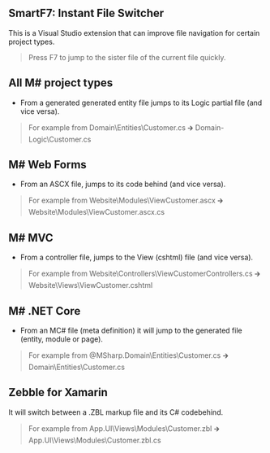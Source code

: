 ## SmartF7: Instant File Switcher

This is a Visual Studio extension that can improve file navigation for certain project types.

> Press F7 to jump to the sister file of the current file quickly.

## All M# project types
- From a generated generated entity file jumps to its Logic partial file (and vice versa).
> For example from Domain\Entities\Customer.cs   🡲  Domain\-Logic\Customer.cs

## M# Web Forms
- From an ASCX file, jumps to its code behind (and vice versa).
> For example from Website\Modules\ViewCustomer.ascx   🡲   Website\Modules\ViewCustomer.ascx.cs

## M# MVC
- From a controller file, jumps to the View (cshtml) file (and vice versa).
> For example from Website\Controllers\ViewCustomerControllers.cs   🡲   Website\Views\ViewCustomer.cshtml

## M# .NET Core
- From an MC# file (meta definition) it will jump to the generated file (entity, module or page).
> For example from @MSharp.Domain\Entities\Customer.cs   🡲   Domain\Entities\Customer.cs

## Zebble for Xamarin
It will switch between a .ZBL markup file and its C# codebehind.
> For example from App.UI\Views\Modules\Customer.zbl   🡲   App.UI\Views\Modules\Customer.zbl.cs
